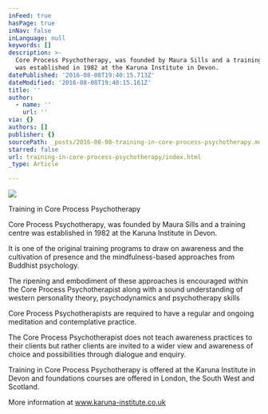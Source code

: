 ```yaml
---
inFeed: true
hasPage: true
inNav: false
inLanguage: null
keywords: []
description: >-
  Core Process Psychotherapy, was founded by Maura Sills and a training centre
  was established in 1982 at the Karuna Institute in Devon.
datePublished: '2016-08-08T19:40:15.713Z'
dateModified: '2016-08-08T19:40:15.161Z'
title: ''
author:
  - name: ''
    url: ''
via: {}
authors: []
publisher: {}
sourcePath: _posts/2016-08-08-training-in-core-process-psychotherapy.md
starred: false
url: training-in-core-process-psychotherapy/index.html
_type: Article

---
```

![](https://the-grid-user-content.s3-us-west-2.amazonaws.com/72fa2c2c-c2f4-4ce9-b7c3-680a90889676.jpg)

Training in Core Process Psychotherapy

Core Process Psychotherapy, was founded by Maura Sills and a training centre was established in 1982 at the Karuna Institute in Devon.

It is one of the original training programs to draw on awareness and the cultivation of presence and the mindfulness-based approaches from Buddhist psychology.

The ripening and embodiment of these approaches is encouraged within the Core Process Psychotherapist along with a sound understanding of western personality theory, psychodynamics and psychotherapy skills

Core Process Psychotherapists are required to have a regular and ongoing meditation and contemplative practice.

The Core Process Psychotherapist does not teach awareness practices to their clients but rather clients are invited to a wider view and awareness of choice and possibilities through dialogue and enquiry.

Training in Core Process Psychotherapy is offered at the Karuna Institute in Devon and foundations courses are offered in London, the South West and Scotland. 

More information at www.karuna-institute.co.uk